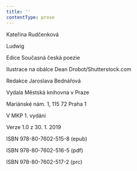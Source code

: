 ```yaml
---
title: ''
contentType: prose
---
```


Kateřina Rudčenková

Ludwig

Edice Současná česká poezie

Ilustrace na obálce Dean Drobot/Shutterstock.com

Redakce Jaroslava Bednářová

Vydala Městská knihovna v Praze

Mariánské nám. 1, 115 72 Praha 1

V MKP 1. vydání

Verze 1.0 z 30. 1. 2019

ISBN 978-80-7602-515-8 (epub)

ISBN 978-80-7602-516-5 (pdf)

ISBN 978-80-7602-517-2 (prc)
